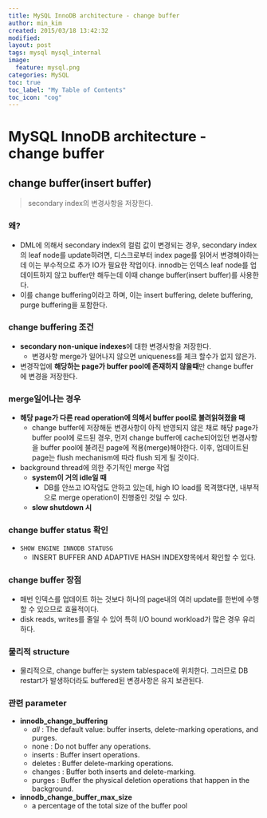 ```yaml
---
title: MySQL InnoDB architecture - change buffer
author: min_kim
created: 2015/03/18 13:42:32
modified:
layout: post
tags: mysql mysql_internal
image:
  feature: mysql.png
categories: MySQL
toc: true
toc_label: "My Table of Contents"
toc_icon: "cog"
---
```



# MySQL InnoDB architecture - change buffer

## change buffer(insert buffer)

> secondary index의 변경사항을 저장한다.

### **왜?**

  * DML에 의해서 secondary index의 컬럼 값이 변경되는 경우, secondary index의 leaf node를 update하려면, 디스크로부터 index page를 읽어서 변경해야하는데 이는 부수적으로 추가 IO가 필요한 작업이다. innodb는 인덱스 leaf node를 업데이트하지 않고 buffer만 해두는데 이때 change buffer(insert buffer)를 사용한다.
  * 이를 change buffering이라고 하며, 이는 insert buffering, delete buffering, purge buffering을 포함한다.

### change buffering 조건

  * **secondary non-unique indexes**에 대한 변경사항을 저장한다.
    * 변경사항 merge가 일어나지 않으면 uniqueness를 체크 할수가 없지 않은가.
  * 변경작업에 **해당하는 page가 buffer pool에 존재하지 않을때**만 change buffer에 변경을 저장한다.

### merge일어나는 경우

  * **해당 page가 다른 read operation에 의해서 buffer pool로 불려읽혀졌을 때**
    * change buffer에 저장해둔 변경사항이 아직 반영되지 않은 채로 해당 page가 buffer pool에 로드된 경우, 먼저 change buffer에 cache되어있던 변경사항을 buffer pool에 불려진 page에 적용(merge)해야한다. 이후, 업데이트된 page는 flush mechanism에 따라 flush 되게 될 것이다.
  * background thread에 의한 주기적인 merge 작업
    * **system이 거의 idle일 때**
      * DB를 안쓰고 IO작업도 안하고 있는데, high IO load를 목격했다면, 내부적으로 merge operation이 진행중인 것일 수 있다.
    * **slow shutdown 시**

### change buffer status 확인

  * `SHOW ENGINE INNODB STATUSG`
    * INSERT BUFFER AND ADAPTIVE HASH INDEX항목에서 확인할 수 있다.

### change buffer 장점

  * 매번 인덱스를 업데이트 하는 것보다 하나의 page내의 여러 update를 한번에 수행할 수 있으므로 효율적이다.
  * disk reads, writes를 줄일 수 있어 특히 I/O bound workload가 많은 경우 유리하다.

### 물리적 structure

  * 물리적으로, change buffer는 system tablespace에 위치한다. 그러므로 DB restart가 발생하더라도 buffered된 변경사항은 유지 보관된다.

### 관련 parameter

  * **innodb_change_buffering**
    * _all_ : The default value: buffer inserts, delete-marking operations, and purges.
    * none : Do not buffer any operations.
    * inserts : Buffer insert operations.
    * deletes : Buffer delete-marking operations.
    * changes : Buffer both inserts and delete-marking.
    * purges : Buffer the physical deletion operations that happen in the background.
  * **innodb_change_buffer_max_size**
    * a percentage of the total size of the buffer pool
